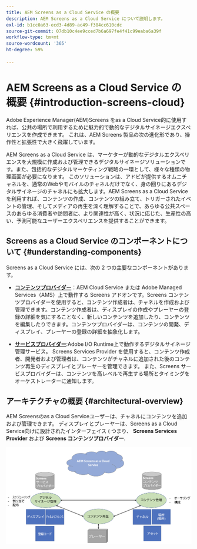 ```yaml
---
title: AEM Screens as a Cloud Service の概要
description: AEM Screens as a Cloud Service について説明します。
exl-id: b1cc0a63-ecd3-4d89-ac49-f384cc610cdc
source-git-commit: 07db10c4ee9cced7b6a697fe4f41c99eaba6a39f
workflow-type: tm+mt
source-wordcount: '365'
ht-degree: 59%

---
```



# AEM Screens as a Cloud Service の概要 {#introduction-screens-cloud}

Adobe Experience Manager(AEM)Screens をas a Cloud Service的に使用すれば、公共の場所で利用するために魅力的で動的なデジタルサイネージエクスペリエンスを作成できます。 これは、AEM Screens 製品の次の進化形であり、操作性と拡張性で大きく飛躍しています。

AEM Screens as a Cloud Service は、マーケターが動的なデジタルエクスペリエンスを大規模に作成および管理できるデジタルサイネージソリューションです。また、包括的なデジタルマーケティング戦略の一環として、様々な種類の物理画面が必要になります。 このソリューションは、アドビが提供するオムニチャネルを、通常のWebやモバイルのチャネルだけでなく、身の回りにあるデジタルサイネージのチャネルにも拡大します。AEM Screens as a Cloud Service を利用すれば、コンテンツの作成、コンテンツの組み立て、トリガーされたイベントの管理、そしてメディアの再生を深く理解することで、あらゆる公共スペースのあらゆる消費者や訪問者に、より関連性が高く、状況に応じた、生産性の高い、予測可能なユーザーエクスペリエンスを提供することができます。

## Screens as a Cloud Service のコンポーネントについて {#understanding-components}

Screens as a Cloud Service には、次の 2 つの主要なコンポーネントがあります。

* **[コンテンツプロバイダー](https://experienceleague.adobe.com/docs/experience-manager-cloud-service/content/screens-as-cloud-service/configure-screens-cloud/using-screens-content-provider.html)**：AEM Cloud Service または Adobe Managed Services（AMS）上で動作する Screens アドオンです。Screens コンテンツプロバイダーを使用すると、コンテンツ作成者は、チャネルを作成および管理できます。コンテンツ作成者は、ディスプレイの作成やプレーヤーの登録の詳細を気にすることなく、新しいコンテンツを追加したり、コンテンツを編集したりできます。コンテンツプロバイダーは、コンテンツの開発、ディスプレイ、プレーヤーの登録の詳細を抽象化します。

* **[サービスプロバイダー](https://experienceleague.adobe.com/docs/experience-manager-cloud-service/content/screens-as-cloud-service/configure-screens-cloud/navigating-to-screens-services-provider.html)**:Adobe I/O Runtime上で動作するデジタルサイネージ管理サービス。 Screens Services Provider を使用すると、コンテンツ作成者、開発者および管理者は、コンテンツがチャネルに追加された後のコンテンツ再生のディスプレイとプレーヤーを管理できます。 また、Screens サービスプロバイダーは、コンテンツを高レベルで再生する場所とタイミングをオーケストレーターに通知します。


## アーキテクチャの概要 {#architectural-overview}

AEM Screensのas a Cloud Serviceユーザーは、チャネルにコンテンツを追加および管理できます。 ディスプレイとプレーヤーは、Screens as a Cloud Service向けに設計されたインターフェイス ( つまり、 **Screens Services Provider** および **Screens コンテンツプロバイダー**.

![画像](/help/screens-cloud/assets/architecture-screenscloud.png)
